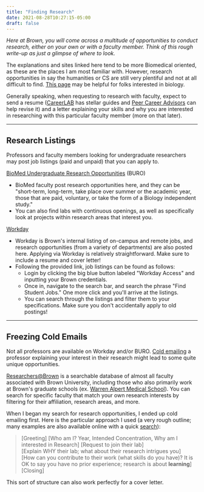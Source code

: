 ```yaml
---
title: "Finding Research"
date: 2021-08-28T10:27:15-05:00
draft: false
---
```


*Here at Brown, you will come across a multitude of opportunities to conduct research, either on your own or with a faculty member. Think of this rough write-up as just a glimpse of where to look.*

The explanations and sites linked here tend to be more Biomedical oriented, as these are the places I am most familiar with. However, research opportunities in say the humanities or CS are still very plentiful and not at all difficult to find. [This page](https://www.brown.edu/academics/biology/undergraduate-education/index.php?q=undergraduate-research) may be helpful for folks interested in biology. 

Generally speaking, when requesting to research with faculty, expect to send a resume ([CareerLAB](https://www.brown.edu/campus-life/support/careerlab/undergraduate-0/resumes-cover-letters-and-online-profiles) has stellar guides and [Peer Career Advisors](mailto:peercareeradvisors@brown.edu) can help revise it) and a letter explaining your skills and why you are interested in researching with this particular faculty member (more on that later).

***

## Research Listings

Professors and faculty members looking for undergraduate researchers may post job listings (paid and unpaid) that you can apply to.

[BioMed Undergraduate Research Opportunities](https://apps.biomed.brown.edu/buro/) (BURO)
- BioMed faculty post research opportunities here, and they can be "short-term, long-term, take place over summer or the academic year, those that are paid, voluntary, or take the form of a Biology independent study." 
- You can also find labs with continuous openings, as well as specifically look at projects within research areas that interest you.

[Workday](https://www.brown.edu/about/administration/workday/)
- Workday is Brown's internal listing of on-campus and remote jobs, and research opportunities (from a variety of departments) are also posted here. Applying via Workday is relatively straightforward. Make sure to include a resume and cover letter!
- Following the provided link, job listings can be found as follows:
    - Login by clicking the big blue button labeled "Workday Access" and inputting your Brown credentials.
    - Once in, navigate to the search bar, and search the phrase "Find Student Jobs." One more click and you'll arrive at the listings.
    - You can search through the listings and filter them to your specifications. Make sure you don't accidentally apply to old postings!
***

## Freezing Cold Emails

Not all professors are available on Workday and/or BURO. [Cold emailing](https://research.berkeley.edu/how-cold-email-professor) a professor explaining your interest in their research might lead to some quite unique opportunities.

[Researchers@Brown](https://vivo.brown.edu/) is a searchable database of almost all faculty associated with Brown University, including those who also primarily work at Brown's graduate schools (ex. [Warren Alpert Medical School](https://medical.brown.edu/)). You can search for specific faculty that match your own research interests by filtering for their affiliation, research areas, and more.

When I began my search for research opportunities, I ended up cold emailing first. Here is the particular approach I used (a very rough outline; many examples are also available online with a quick [search](https://is.gd/RLPPn8)):


> [Greeting] [Who am I? Year, Intended Concentration, Why am I interested in Research] [Request to join their lab]  
> [Explain WHY their lab; what about their research intrigues you]  
> [How can you contribute to their work (what skills do you have)? It is OK to say you have no prior experience; research is about **learning**]  
> [Closing]

This sort of structure can also work perfectly for a cover letter.